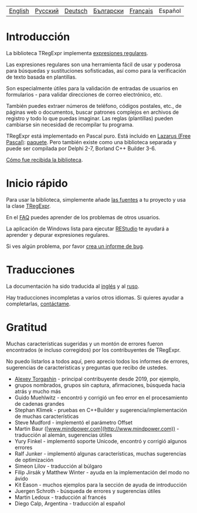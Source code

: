 <table>
  <tr>
    <td><a href="https://regex.sorokin.engineer/">English</a></td>
    <td><a href="https://regex.sorokin.engineer/ru/">Русский</a></td>
    <td><a href="https://regex.sorokin.engineer/de/">Deutsch</a></td>
    <td><a href="https://regex.sorokin.engineer/bg/">Български</a></td>
    <td><a href="https://regex.sorokin.engineer/fr/">Français</a></td>
    <td>Español</td>
  </tr>
</table>

# Introducción

La biblioteca TRegExpr implementa [expresiones regulares](regular_expressions.md).

Las expresiones regulares son una herramienta fácil de usar y poderosa para búsquedas y sustituciones sofisticadas, así como para la verificación de texto basada en plantillas.

Son especialmente útiles para la validación de entradas de usuarios en formularios - para validar direcciones de correo electrónico, etc.

También puedes extraer números de teléfono, códigos postales, etc., de páginas web o documentos, buscar patrones complejos en archivos de registro y todo lo que puedas imaginar. Las reglas (plantillas) pueden cambiarse sin necesidad de recompilar tu programa.

TRegExpr está implementado en Pascal puro. Está incluido en [Lazarus (Free Pascal)](http://wiki.freepascal.org/Regexpr): [paquete](https://github.com/fpc/FPCSource/tree/main/packages/regexpr). Pero también existe como una biblioteca separada y puede ser compilada por Delphi 2-7, Borland C++ Builder 3-6.

[Cómo fue recibida la biblioteca](https://sorokin.engineer/posts/en/regexpstudio_site_is_lunched.html).

# Inicio rápido

Para usar la biblioteca, simplemente añade [las fuentes](https://github.com/andgineer/TRegExpr/blob/master/src/regexpr.pas) a tu proyecto y usa la clase [TRegExpr](tregexpr.md).

En el [FAQ](faq.md) puedes aprender de los problemas de otros usuarios.

La aplicación de Windows lista para ejecutar [REStudio](https://github.com/andgineer/TRegExpr/releases/download/0.952b/restudio.zip) te ayudará a aprender y depurar expresiones regulares.

Si ves algún problema, por favor [crea un informe de bug](https://github.com/andgineer/TRegExpr/issues).

# Traducciones

La documentación ha sido traducida al [inglés](https://regex.sorokin.engineer/) y al [ruso](https://regexpr.sorokin.engineer/ru/).

Hay traducciones incompletas a varios otros idiomas. Si quieres ayudar a completarlas, [contáctame](https://github.com/andgineer).

# Gratitud

Muchas características sugeridas y un montón de errores fueron encontrados (e incluso corregidos) por los contribuyentes de TRegExpr.

No puedo listarlos a todos aquí, pero aprecio todos los informes de errores, sugerencias de características y preguntas que recibo de ustedes.

- [Alexey Torgashin](https://github.com/Alexey-T) - principal contribuyente desde 2019, por ejemplo,
- grupos nombrados, grupos sin captura, afirmaciones, búsqueda hacia atrás y mucho más
- Guido Muehlwitz - encontró y corrigió un feo error en el procesamiento de cadenas grandes
- Stephan Klimek - pruebas en C++Builder y sugerencia/implementación de muchas características
- Steve Mudford - implementó el parámetro Offset
- Martin Baur ([www.mindpower.com](http://www.mindpower.com)) - traducción al alemán, sugerencias útiles
- Yury Finkel - implementó soporte Unicode, encontró y corrigió algunos errores
- Ralf Junker - implementó algunas características, muchas sugerencias de optimización
- Simeon Lilov - traducción al búlgaro
- Filip Jirsák y Matthew Winter - ayuda en la implementación del modo no ávido
- Kit Eason - muchos ejemplos para la sección de ayuda de introducción
- Juergen Schroth - búsqueda de errores y sugerencias útiles
- Martin Ledoux - traducción al francés
- Diego Calp, Argentina - traducción al español
